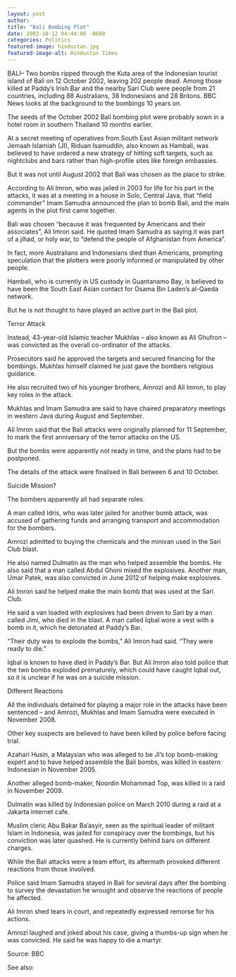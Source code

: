 ```yaml
---
layout: post
author: 
title: "Bali Bombing Plot"
date: 2002-10-12 04:44:00 -0600
categories: Politics
featured-image: hindustan.jpg
featured-image-alt: Hindustan Times 
---
```

BALI– Two bombs ripped through the Kuta area of the Indonesian tourist island of Bali on 12 October 2002, leaving 202 people dead. Among those killed at Paddy’s Irish Bar and the nearby Sari Club were people from 21 countries, including 88 Australians, 38 Indonesians and 28 Britons. BBC News looks at the background to the bombings 10 years on.

The seeds of the October 2002 Bali bombing plot were probably sown in a hotel room in southern Thailand 10 months earlier.

<a href="https://en.wikipedia.org/wiki/2002_Bali_bombings" data-iframely-url></a>

At a secret meeting of operatives from South East Asian militant network Jemaah Islamiah (JI), Riduan Isamuddin, also known as Hambali, was believed to have ordered a new strategy of hitting soft targets, such as nightclubs and bars rather than high-profile sites like foreign embassies.

But it was not until August 2002 that Bali was chosen as the place to strike.

According to Ali Imron, who was jailed in 2003 for life for his part in the attacks, it was at a meeting in a house in Solo, Central Java, that “field commander” Imam Samudra announced the plan to bomb Bali, and the main agents in the plot first came together.

Bali was chosen “because it was frequented by Americans and their associates”, Ali Imron said. He quoted Imam Samudra as saying it was part of a jihad, or holy war, to “defend the people of Afghanistan from America”.

In fact, more Australians and Indonesians died than Americans, prompting speculation that the plotters were poorly informed or manipulated by other people.

Hambali, who is currently in US custody in Guantanamo Bay, is believed to have been the South East Asian contact for Osama Bin Laden’s al-Qaeda network.

But he is not thought to have played an active part in the Bali plot.

Terror Attack

Instead, 43-year-old Islamic teacher Mukhlas – also known as Ali Ghufron – was convicted as the overall co-ordinator of the attacks.

Prosecutors said he approved the targets and secured financing for the bombings. Mukhlas himself claimed he just gave the bombers religious guidance.

He also recruited two of his younger brothers, Amrozi and Ali Imron, to play key roles in the attack.

Mukhlas and Imam Samudra are said to have chaired preparatory meetings in western Java during August and September.

Ali Imron said that the Bali attacks were originally planned for 11 September, to mark the first anniversary of the terror attacks on the US.

But the bombs were apparently not ready in time, and the plans had to be postponed.

The details of the attack were finalised in Bali between 6 and 10 October.

Suicide Mission?

The bombers apparently all had separate roles.

A man called Idris, who was later jailed for another bomb attack, was accused of gathering funds and arranging transport and accommodation for the bombers.

Amrozi admitted to buying the chemicals and the minivan used in the Sari Club blast.

He also named Dulmatin as the man who helped assemble the bombs. He also said that a man called Abdul Ghoni mixed the explosives. Another man, Umar Patek, was also convicted in June 2012 of helping make explosives.

Ali Imron said he helped make the main bomb that was used at the Sari Club.

He said a van loaded with explosives had been driven to Sari by a man called Jimi, who died in the blast. A man called Iqbal wore a vest with a bomb in it, which he detonated at Paddy’s Bar.

“Their duty was to explode the bombs,” Ali Imron had said. “They were ready to die.”

Iqbal is known to have died in Paddy’s Bar. But Ali Imron also told police that the two bombs exploded prematurely, which could have caught Iqbal out, so it is unclear if he was on a suicide mission.

Different Reactions

All the individuals detained for playing a major role in the attacks have been sentenced – and Amrozi, Mukhlas and Imam Samudra were executed in November 2008.

Other key suspects are believed to have been killed by police before facing trial.

Azahari Husin, a Malaysian who was alleged to be JI’s top bomb-making expert and to have helped assemble the Bali bombs, was killed in eastern Indonesian in November 2005.

Another alleged bomb-maker, Noordin Mohammad Top, was killed in a raid in November 2009.

Dulmatin was killed by Indonesian police on March 2010 during a raid at a Jakarta internet cafe.

Muslim cleric Abu Bakar Ba’asyir, seen as the spiritual leader of militant Islam in Indonesia, was jailed for conspiracy over the bombings, but his conviction was later quashed. He is currently behind bars on different charges.

While the Bali attacks were a team effort, its aftermath provoked different reactions from those involved.

Police said Imam Samudra stayed in Bali for several days after the bombing to survey the devastation he wrought and observe the reactions of people he affected.

Ali Imron shed tears in court, and repeatedly expressed remorse for his actions.

Amrozi laughed and joked about his case, giving a thumbs-up sign when he was convicted. He said he was happy to die a martyr.

Source: BBC

<a href="https://www.bbc.com/news/world-asia-19881138" data-iframely-url></a>

See also: 
<a href="http://thenewworldpost.com/politics/2022/02/22/9-11-sequence.html" data-iframely-url></a>
